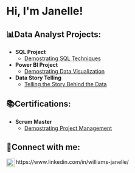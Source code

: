 <h1>Hi, I'm Janelle! </h1>

<h2>📊Data Analyst Projects:</h2>

- <b>SQL Project</b>
  - [Demostrating SQL Techniques](https://jciwilliams.github.io/)
- <b>Power BI Project</b>
  - [Demostrating Data Visualization](https://jciwilliams.github.io/)
- <b>Data Story Telling</b>
  - [Telling the Story Behind the Data](https://jciwilliams.github.io/)

<h2>📚Certifications:</h2>

- <b>Scrum Master</b>
  - [Demostrating Project Management](https://jciwilliams.github.io/)
    
<h2>📱Connect with me:</h2>
<img align="left" alt="JanelleWilliams | LinkedIn" width="22px" src="https://cdn.jsdelivr.net/npm/simple-icons@v3/icons/linkedin.svg" />
https://www.linkedin.com/in/williams-janelle/
